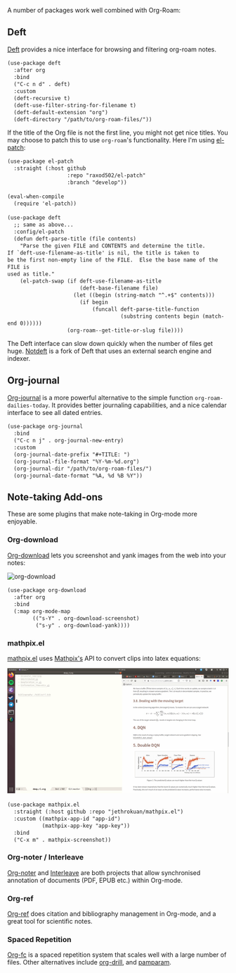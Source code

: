 A number of packages work well combined with Org-Roam:

## Deft

[Deft][deft] provides a nice interface for browsing and filtering
org-roam notes.

```emacs-lisp
(use-package deft
  :after org
  :bind
  ("C-c n d" . deft)
  :custom
  (deft-recursive t)
  (deft-use-filter-string-for-filename t)
  (deft-default-extension "org")
  (deft-directory "/path/to/org-roam-files/"))
```

If the title of the Org file is not the first line, you might not get
nice titles. You may choose to patch this to use `org-roam`'s
functionality. Here I'm using [el-patch](https://github.com/raxod502/el-patch):

```emacs-lisp
(use-package el-patch
  :straight (:host github
                   :repo "raxod502/el-patch"
                   :branch "develop"))

(eval-when-compile
  (require 'el-patch))

(use-package deft
  ;; same as above...
  :config/el-patch
  (defun deft-parse-title (file contents)
    "Parse the given FILE and CONTENTS and determine the title.
If `deft-use-filename-as-title' is nil, the title is taken to
be the first non-empty line of the FILE.  Else the base name of the FILE is
used as title."
    (el-patch-swap (if deft-use-filename-as-title
                       (deft-base-filename file)
                     (let ((begin (string-match "^.+$" contents)))
                       (if begin
                           (funcall deft-parse-title-function
                                    (substring contents begin (match-end 0))))))
                   (org-roam--get-title-or-slug file))))
```

The Deft interface can slow down quickly when the number of files get
huge. [Notdeft][notdeft] is a fork of Deft that uses an external
search engine and indexer.

## Org-journal

[Org-journal](https://github.com/bastibe/org-journal) is a more powerful
alternative to the simple function `org-roam-dailies-today`. It provides better
journaling capabilities, and a nice calendar interface to see all dated entries.

```emacs-lisp
(use-package org-journal
  :bind
  ("C-c n j" . org-journal-new-entry)
  :custom
  (org-journal-date-prefix "#+TITLE: ")
  (org-journal-file-format "%Y-%m-%d.org")
  (org-journal-dir "/path/to/org-roam-files/")
  (org-journal-date-format "%A, %d %B %Y"))
```

## Note-taking Add-ons

These are some plugins that make note-taking in Org-mode more
enjoyable.

### Org-download

[Org-download][org-download] lets you screenshot and yank images from
the web into your notes:

![org-download](images/org-download.gif)

```emacs-lisp
(use-package org-download
  :after org
  :bind
  (:map org-mode-map
        (("s-Y" . org-download-screenshot)
         ("s-y" . org-download-yank))))
```

### mathpix.el

[mathpix.el][mathpix-el] uses [Mathpix's](https://mathpix.com/) API to convert clips into
latex equations:

![mathpix](images/mathpix.gif)

```emacs-lisp
(use-package mathpix.el
  :straight (:host github :repo "jethrokuan/mathpix.el")
  :custom ((mathpix-app-id "app-id")
           (mathpix-app-key "app-key"))
  :bind
  ("C-x m" . mathpix-screenshot))
```

### Org-noter / Interleave

[Org-noter][org-noter] and [Interleave][interleave] are both projects
that allow synchronised annotation of documents (PDF, EPUB etc.)
within Org-mode.

### Org-ref

[Org-ref][org-ref] does citation and bibliography management in
Org-mode, and a great tool for scientific notes.

### Spaced Repetition

[Org-fc][org-fc] is a spaced repetition system that scales well with a
large number of files. Other alternatives include
[org-drill][org-drill], and [pamparam][pamparam].

[deft]: https://jblevins.org/projects/deft/
[notdeft]: https://github.com/hasu/notdeft
[org-download]: https://github.com/abo-abo/org-download
[mathpix-el]: https://github.com/jethrokuan/mathpix.el
[org-noter]: https://github.com/weirdNox/org-noter
[interleave]: https://github.com/rudolfochrist/interleave
[org-ref]: https://github.com/jkitchin/org-ref
[org-fc]: https://github.com/l3kn/org-fc/
[org-drill]: https://orgmode.org/worg/org-contrib/org-drill.html
[pamparam]: https://github.com/abo-abo/pamparam
